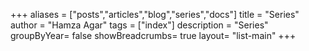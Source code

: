 +++
aliases = ["posts","articles","blog","series","docs"]
title = "Series"
author = "Hamza Agar"
tags = ["index"]
description = "Series"
groupByYear= false
showBreadcrumbs= true
layout= "list-main"
+++